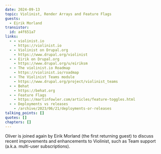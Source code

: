 ```yaml
---
date: 2024-09-13
topic: Violinist, Render Arrays and Feature Flags
guests:
  - Eirik Morland
transistor:
  id: a4f651a7
links:
  - - violinist.io
    - https://violinist.io
  - - Violinist on Drupal.org
    - https://www.drupal.org/violinist
  - - Eirik on Drupal.org
    - https://www.drupal.org/u/eiriksm
  - - The violinist.io Roadmap
    - https://violinist.io/roadmap
  - - The Violinist Teams module
    - https://www.drupal.org/project/violinist_teams
  - - Behat
    - https://behat.org
  - - Feature Flags
    - https://martinfowler.com/articles/feature-toggles.html
  - - Deployments vs releases
    - /archive/2023/06/21/deployments-or-releases
talking_points: []
quotes: []
chapters: []
---
```


Oliver is joined again by Eirik Morland (the first returning guest) to discuss recent improvements and enhancements to Violinist, such as Team support (a.k.a. multi-user subscriptions).
